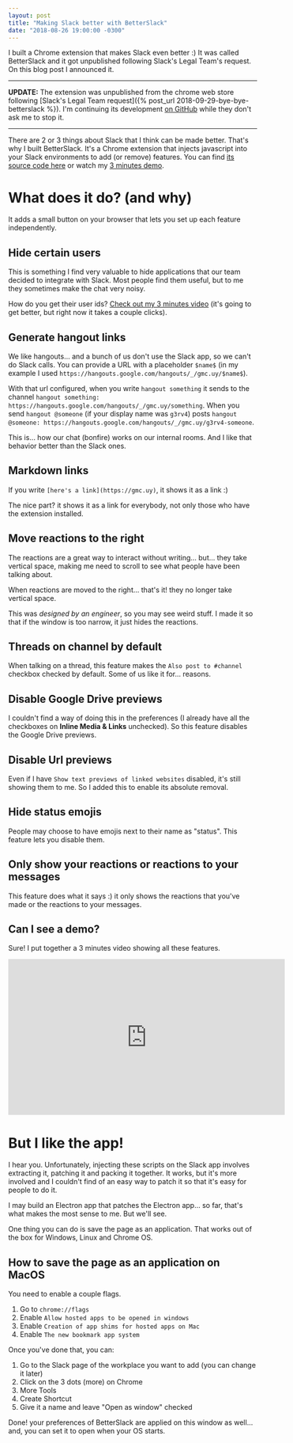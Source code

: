 ```yaml
---
layout: post
title: "Making Slack better with BetterSlack"
date: "2018-08-26 19:00:00 -0300"
---
```

I built a Chrome extension that makes Slack even better :) It was called BetterSlack and it got unpublished following Slack's Legal Team's request. On this blog post I announced it.

<!--more-->

---

**UPDATE:** The extension was unpublished from the chrome web store following [Slack's Legal Team request]({% post_url 2018-09-29-bye-bye-betterslack %}). I'm continuing its development [on GitHub](https://github.com/g3rv4/BetterSlack) while they don't ask me to stop it.

---

There are 2 or 3 things about Slack that I think can be made better. That's why I built BetterSlack. It's a Chrome extension that injects javascript into your Slack environments to add (or remove) features. You can find [its source code here](https://github.com/g3rv4/BetterSlack) or watch my [3 minutes demo](https://www.youtube.com/watch?v=cXDXX9eYQPs).

# What does it do? (and why)

It adds a small button on your browser that lets you set up each feature independently.

## Hide certain users

This is something I find very valuable to hide applications that our team decided to integrate with Slack. Most people find them useful, but to me they sometimes make the chat very noisy.

How do you get their user ids? [Check out my 3 minutes video](https://www.youtube.com/watch?v=cXDXX9eYQPs) (it's going to get better, but right now it takes a couple clicks).

## Generate hangout links

We like hangouts... and a bunch of us don't use the Slack app, so we can't do Slack calls. You can provide a URL with a placeholder `$name$` (in my example I used `https://hangouts.google.com/hangouts/_/gmc.uy/$name$`).

With that url configured, when you write `hangout something` it sends to the channel `hangout something: https://hangouts.google.com/hangouts/_/gmc.uy/something`. When you send `hangout @someone` (if your display name was `g3rv4`) posts `hangout @someone: https://hangouts.google.com/hangouts/_/gmc.uy/g3rv4-someone`.

This is... how our chat (bonfire) works on our internal rooms. And I like that behavior better than the Slack ones.

## Markdown links

If you write `[here's a link](https://gmc.uy)`, it shows it as a link :)

The nice part? it shows it as a link for everybody, not only those who have the extension installed.

## Move reactions to the right

The reactions are a great way to interact without writing... but... they take vertical space, making me need to scroll to see what people have been talking about.

When reactions are moved to the right... that's it! they no longer take vertical space.

This was *designed by an engineer*, so you may see weird stuff. I made it so that if the window is too narrow, it just hides the reactions.

## Threads on channel by default

When talking on a thread, this feature makes the `Also post to #channel` checkbox checked by default. Some of us like it for... reasons.

## Disable Google Drive previews

I couldn't find a way of doing this in the preferences (I already have all the checkboxes on **Inline Media & Links** unchecked). So this feature disables the Google Drive previews.

## Disable Url previews

Even if I have `Show text previews of linked websites` disabled, it's still showing them to me. So I added this to enable its absolute removal.

## Hide status emojis

People may choose to have emojis next to their name as "status". This feature lets you disable them.

## Only show your reactions or reactions to your messages

This feature does what it says :) it only shows the reactions that you've made or the reactions to your messages.

## Can I see a demo?

Sure! I put together a 3 minutes video showing all these features.

<iframe width="560" height="315" src="https://www.youtube-nocookie.com/embed/cXDXX9eYQPs?rel=0" frameborder="0" allow="autoplay; encrypted-media" allowfullscreen></iframe>

# But I like the app!

I hear you. Unfortunately, injecting these scripts on the Slack app involves extracting it, patching it and packing it together. It works, but it's more involved and I couldn't find of an easy way to patch it so that it's easy for people to do it.

I may build an Electron app that patches the Electron app... so far, that's what makes the most sense to me. But we'll see.

One thing you can do is save the page as an application. That works out of the box for Windows, Linux and Chrome OS.

## How to save the page as an application on MacOS

You need to enable a couple flags.

1. Go to `chrome://flags`
2. Enable `Allow hosted apps to be opened in windows`
3. Enable `Creation of app shims for hosted apps on Mac`
4. Enable `The new bookmark app system`

Once you've done that, you can:

1. Go to the Slack page of the workplace you want to add (you can change it later)
2. Click on the 3 dots (more) on Chrome
3. More Tools
4. Create Shortcut
5. Give it a name and leave "Open as window" checked

Done! your preferences of BetterSlack are applied on this window as well... and, you can set it to open when your OS starts.
